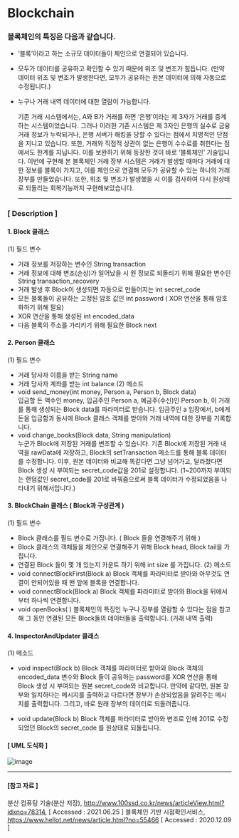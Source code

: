 # Blockchain
### 블록체인의 특징은 다음과 같습니다.
- ‘블록’이라고 하는 소규모 데이터들이 체인으로 연결되어 있습니다. 
- 모두가 데이터를 공유하고 확인할 수 있기 때문에 위조 및 변조가 힘듭니다.
(만약 데이터 위조 및 변조가 발생한다면, 모두가 공유하는 원본 데이터에 의해 자동으로 수정됩니다.)
- 누구나 거래 내역 데이터에 대한 열람이 가능합니다.

   기존 거래 시스템에서는, A와 B가 거래를 하면 ‘은행’이라는 제  3자가 거래를 중계하는 시스템이었습니다. 그러나 이러한 기존 시스템은 제 3자인 은행의 실수로 금융 거래 정보가 누락되거나, 은행 서버가 해킹을 당할 수 있다는 점에서 치명적인 단점을 지니고 있습니다. 또한, 거래와 직접적 상관이 없는 은행이 수수료를 취한다는 점에서도 한계를 지닙니다. 이를 보완하기 위해 등장한 것이 바로 ‘블록체인’ 기술입니다. 이번에 구현해 본 블록체인 거래 장부 시스템은 거래가 발생할 때마다 거래에 대한 정보를 블록이 가지고, 이를 체인으로 연결해 모두가 공유할 수 있는 하나의 거래 장부를 만들었습니다. 또한, 위조 및 변조가 발생했을 시 이를 검사하여 다시 원상태로 되돌리는 회복기능까지 구현해보았습니다.
   <hr>

### [ Description ]

#### 1. Block 클래스  
(1) 필드 변수
- 거래 정보를 저장하는 변수인 String transaction
- 거래 정보에 대해 변조(손상)가 일어났을 시 원 정보로 되돌리기 위해 필요한 변수인 String transaction_recovery
- 거래 발생 후 Block이 생성되면 자동으로 만들어지는 int secret_code
- 모든 블록들이 공유하는 고정된 암호 값인 int password ( XOR 연산을 통해 암호화하기 위해 필요)
- XOR 연산을 통해 생성된 int encoded_data 
- 다음 블록의 주소를 가리키기 위해 필요한 Block next

#### 2. Person 클래스  
(1) 필드 변수
-   거래 당사자 이름을 받는 String name
- 거래 당사자 계좌를 받는 int balance
(2) 메소드
- void send_money(int money, Person a, Person b, Block data)   
  입금할 돈 액수인 money, 입금주인 Person a, 예금주(수신)인 Person b, 이 거래를 통해 생성되는 Block data를 파라미터로 받습니다.
입금주인 a 입장에서, b에게 돈을 입금함과 동시에 Block 클래스 객체를 받아와 거래 내역에 대한 장부를 기록합니다. 
- void change_books(Block data, String manipulation)   
  누군가 Block에 저장된 거래를 변조할 수 있습니다. 기존 Block에 저장된 거래 내역을 rawData에 저장하고, Block의 setTransaction 메소드를 통해 블록 데이터를 수정합니다. 이후, 원본 데이터와 비교해 똑같다면 그냥 넘어가고, 달라졌다면 Block 생성 시 부여되는 secret_code값을 201로 설정합니다. (1~200까지 부여되는 랜덤값인 secret_code를 201로 바꿔줌으로써 블록 데이터가 수정되었음을 나타내기 위해서입니다.)

#### 3. BlockChain 클래스 ( Block과 구성관계 )
(1) 필드 변수
- Block 클래스를 필드 변수로 가집니다. ( Block 들을 연결해주기 위해 )
- Block 클래스의 객체들을 체인으로 연결해주기 위해 Block head, Block tail을 가집니다.
- 연결된 Block 들이 몇 개 있는지 카운트 하기 위해 int size 를 가집니다.
(2) 메소드 
- void connectBlockFirst(Block a)
  Block 객체를 파라미터로 받아와 아무것도 연결이 안되어있을 때 맨 앞에 블록을 연결합니다.
- void connectBlock(Block a)
  Block 객체를 파라미터로 받아와 Block을 뒤에서부터 하나씩 연결합니다.
- void openBooks( )
  블록체인의 특징인 누구나 장부를 열람할 수 있다는 점을 참고해 그 동안 연결된 모든 Block들의 데이터들을 출력합니다. (거래 내역 출력)

#### 4. InspectorAndUpdater 클래스  
(1) 메소드
- void inspect(Block b) 
  Block 객체를 파라미터로 받아와 Block 객체의 encoded_data 변수와 Block 들이 공유하는 password를 XOR 연산을 통해 Block 생성 시 부여되는 원본 secret_code와 비교합니다. 
만약에 같다면, 원본 장부와 일치하다는 메시지를 출력하고 다르다면 장부가 손상되었음을 알려주는 메시지를 출력합니다. 그리고, 바로 원래 장부의 데이터로 되돌려줍니다. 

- void update(Block b)
  Block 객체를 파라미터로 받아와 변조로 인해 201로 수정되었던 Block의 secret_code 를 원상태로 되돌립니다. 
  
#### [ UML 도식화 ]
![image](https://user-images.githubusercontent.com/90627763/169973673-0af686cb-bc31-4b76-896d-bb5f572db066.png)


  <hr>

#### [참고 자료 ]
분산 컴퓨팅 기술(분산 저장), http://www.100ssd.co.kr/news/articleView.html?idxno=78314, [ Accessed : 2021.06.25 ]
블록체인 기반 시점확인서비스, https://www.hellot.net/news/article.html?no=55466 [ Accessed : 2020.12.09 ]


